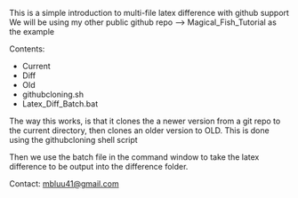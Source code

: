 This is a simple introduction to multi-file latex difference with github support
We will be using my other public github repo --> Magical_Fish_Tutorial as the example

Contents:
- Current
- Diff
- Old
- githubcloning.sh
- Latex_Diff_Batch.bat

The way this works, is that it clones the a newer version from a git repo to the current directory, then clones an older version to OLD. This is done using the githubcloning shell script

Then we use the batch file in the command window to take the latex difference to be output into the difference folder.

Contact: mbluu41@gmail.com